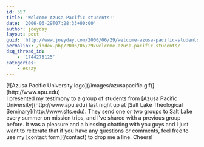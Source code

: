 ```yaml
---
id: 557
title: 'Welcome Azusa Pacific students!'
date: '2006-06-29T07:28:33+00:00'
author: joeyday
layout: post
guid: 'http://www.joeyday.com/2006/06/29/welcome-azusa-pacific-students'
permalink: /index.php/2006/06/29/welcome-azusa-pacific-students/
dsq_thread_id:
    - '1744278125'
categories:
    - essay
---
```


<div class="rpic">[![Azusa Pacific University logo](/images/azusapacific.gif)](http://www.apu.edu)</div>I presented my testimony to a group of students from [Azusa Pacific University](http://www.apu.edu) last night up at [Salt Lake Theological Seminary](http://www.slts.edu). They send one or two groups to Salt Lake every summer on mission trips, and I’ve shared with a previous group before. It was a pleasure and a blessing chatting with you guys and I just want to reiterate that if you have any questions or comments, feel free to use my [contact form](/contact) to drop me a line. Cheers!